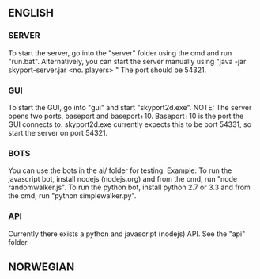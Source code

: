 ENGLISH
-------

### SERVER
To start the server, go into the "server" folder using the cmd and run
"run.bat". Alternatively, you can start the server manually using
"java -jar skyport-server.jar <port> <no. players> <game runtime> <mapfile>"
The port should be 54321.

### GUI
To start the GUI, go into "gui" and start "skyport2d.exe".
NOTE: The server opens two ports, baseport and baseport+10. Baseport+10
is the port the GUI connects to. skyport2d.exe currently expects this
to be port 54331, so start the server on port 54321.

### BOTS
You can use the bots in the ai/ folder for testing.
Example:
To run the javascript bot, install nodejs (nodejs.org) and from the
cmd, run "node randomwalker.js".
To run the python bot, install python 2.7 or 3.3 and from the cmd, run
"python simplewalker.py".

### API
Currently there exists a python and javascript (nodejs) API. See
the "api" folder.


NORWEGIAN
---------

